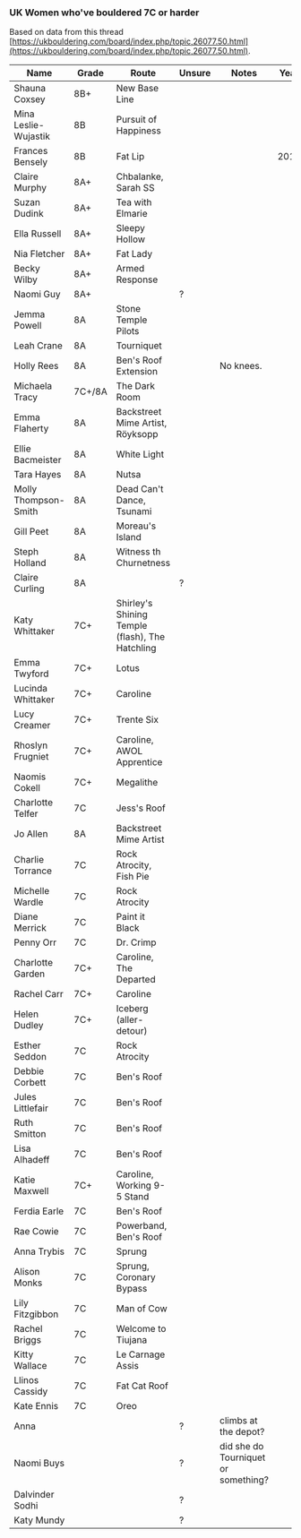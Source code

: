 ### UK Women who've bouldered 7C or harder

Based on data from this thread [https://ukbouldering.com/board/index.php/topic,26077.50.html](https://ukbouldering.com/board/index.php/topic,26077.50.html).

| Name | Grade | Route |Unsure|Notes|Year|
|------|-------|-------|------|-----|----|
|Shauna Coxsey|8B+|New Base Line||||
|Mina Leslie-Wujastik|8B|Pursuit of Happiness||||
|Frances Bensely|8B|Fat Lip|||2018|
|Claire Murphy|8A+|Chbalanke, Sarah SS||||
|Suzan Dudink|8A+|Tea with Elmarie||||
|Ella Russell|8A+|Sleepy Hollow||||
|Nia Fletcher|8A+|Fat Lady||||
|Becky Wilby|8A+|Armed Response||||
|Naomi Guy|8A+||?|||
|Jemma Powell|8A|Stone Temple Pilots||||
|Leah Crane|8A|Tourniquet||||
|Holly Rees|8A|Ben's Roof Extension||No knees.||
|Michaela Tracy|7C+/8A|The Dark Room||||
|Emma Flaherty|8A|Backstreet Mime Artist, Röyksopp||||
|Ellie Bacmeister|8A|White Light||||
|Tara Hayes|8A|Nutsa||||
|Molly Thompson-Smith|8A|Dead Can't Dance, Tsunami||||
|Gill Peet|8A|Moreau's Island||||
|Steph Holland|8A|Witness th Churnetness||||
|Claire Curling|8A||?|||
|Katy Whittaker|7C+|Shirley's Shining Temple (flash), The Hatchling||||
|Emma Twyford|7C+|Lotus||||
|Lucinda Whittaker|7C+|Caroline||||
|Lucy Creamer|7C+|Trente Six||||
|Rhoslyn Frugniet|7C+|Caroline, AWOL Apprentice||||
|Naomis Cokell|7C+|Megalithe||||
|Charlotte Telfer|7C|Jess's Roof ||||
|Jo Allen|8A|Backstreet Mime Artist||||
|Charlie Torrance|7C|Rock Atrocity, Fish Pie||||
|Michelle Wardle|7C|Rock Atrocity||||
|Diane Merrick|7C|Paint it Black||||
|Penny Orr|7C|Dr. Crimp||||
|Charlotte Garden|7C+|Caroline, The Departed||||
|Rachel Carr|7C+|Caroline||||
|Helen Dudley|7C+| Iceberg (aller-detour)||||
|Esther Seddon|7C|Rock Atrocity||||
|Debbie Corbett|7C|Ben's Roof||||
|Jules Littlefair|7C|Ben's Roof||||
|Ruth Smitton|7C|Ben's Roof||||
|Lisa Alhadeff|7C|Ben's Roof||||
|Katie Maxwell|7C+|Caroline, Working 9-5 Stand||||
|Ferdia Earle|7C|Ben's Roof||||
|Rae Cowie|7C|Powerband, Ben's Roof||||
|Anna Trybis|7C|Sprung||||
|Alison Monks|7C|Sprung, Coronary Bypass||||
|Lily Fitzgibbon|7C|Man of Cow||||
|Rachel Briggs|7C|Welcome to Tiujana||||
|Kitty Wallace|7C|Le Carnage Assis||||
|Llinos Cassidy|7C|Fat Cat Roof||||
|Kate Ennis|7C|Oreo||||
|Anna|||?|climbs at the depot?||
|Naomi Buys|||?|did she do Tourniquet or something?||
|Dalvinder Sodhi|||?||||
|Katy Mundy|||?|||